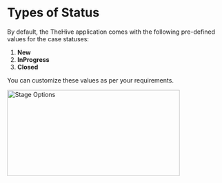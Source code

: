 # Types of Status

By default, the TheHive application comes with the following pre-defined values for the case statuses:

1. **New**
1. **InProgress**
1. **Closed**


You can customize these values as per your requirements.

<img src="../images/stage-options.png" alt="Stage Options" width="400" height="200"/>